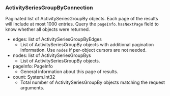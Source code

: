 ### ActivitySeriesGroupByConnection
Paginated list of ActivitySeriesGroupBy objects. Each page of the results will include at most 1000 entries. Query the `pageInfo.hasNextPage` field to know whether all objects were returned.

- edges: list of ActivitySeriesGroupByEdges
  - List of ActivitySeriesGroupBy objects with additional pagination information. Use `nodes` if per-object cursors are not needed.
- nodes: list of ActivitySeriesGroupBys
  - List of ActivitySeriesGroupBy objects.
- pageInfo: PageInfo
  - General information about this page of results.
- count: System.Int32
  - Total number of ActivitySeriesGroupBy objects matching the request arguments.
